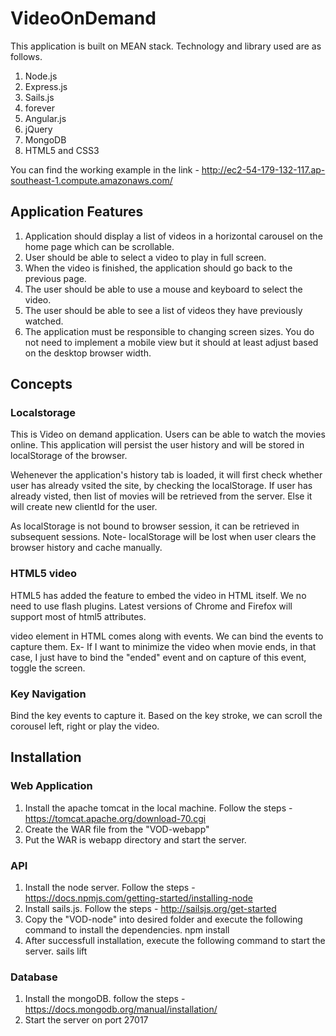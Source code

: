 # VideoOnDemand

This application is built on MEAN stack. Technology and library used are as follows.
1. Node.js
2. Express.js
3. Sails.js
4. forever
4. Angular.js
5. jQuery
6. MongoDB
7. HTML5 and CSS3

You can find the working example in the link - http://ec2-54-179-132-117.ap-southeast-1.compute.amazonaws.com/
 
## Application Features
1.	Application should display a list of videos in a horizontal carousel on the home page which can be scrollable.
2.	User should be able to select a video to play in full screen.
3.	When the video is finished, the application should go back to the previous page.
4.	The user should be able to use a mouse and keyboard to select the video.
5.	The user should be able to see a list of videos they have previously watched.
6.	The application must be responsible to changing screen sizes. You do not need to implement a mobile view but it should at least adjust based on the desktop browser width.

## Concepts
### Localstorage
This is Video on demand application. Users can be able to watch the movies online. This application will persist the user history and will be stored in localStorage of the browser. 

Wehenever the application's history tab is loaded, it will first check whether user has already vsited the site, by checking the localStorage. If user has already visted, then list of movies will be retrieved from the server. Else it will create new clientId for the user.

As localStorage is not bound to browser session, it can be retrieved in subsequent sessions. Note- localStorage will be lost when user clears the browser history and cache manually.

### HTML5 video
HTML5 has added the feature to embed the video in HTML itself. We no need to use flash plugins. Latest versions of Chrome and Firefox will support most of html5 attributes.

video element in HTML comes along with events. We can bind the events to capture them. Ex- If I want to minimize the video when movie ends, in that case, I just have to bind the "ended" event and on capture of this event, toggle the screen.

### Key Navigation
Bind the key events to capture it. Based on the key stroke, we can scroll the corousel left, right or play the video.

## Installation

### Web Application
1. Install the apache tomcat in the local machine. Follow the steps - https://tomcat.apache.org/download-70.cgi
2. Create the WAR file from the "VOD-webapp"
3. Put the WAR is webapp directory and start the server.
 
### API 
1. Install the node server. Follow the steps - https://docs.npmjs.com/getting-started/installing-node
2. Install sails.js. Follow the steps - http://sailsjs.org/get-started
3. Copy the "VOD-node" into desired folder and execute the following command to install the dependencies. 
  npm install
4. After successfull installation, execute the following command to start the server.
  sails lift

### Database
1. Install the mongoDB. follow the steps - https://docs.mongodb.org/manual/installation/
2. Start the server on port 27017


